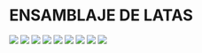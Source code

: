 # ENSAMBLAJE DE LATAS
![](docs/0001.jpg)
![](docs/0002.jpg)
![](docs/0003.jpg)
![](docs/0004.jpg)
![](docs/0005.jpg)
![](docs/0006.jpg)
![](docs/0007.jpg)
![](docs/0008.jpg)
![](docs/0009.jpg)

